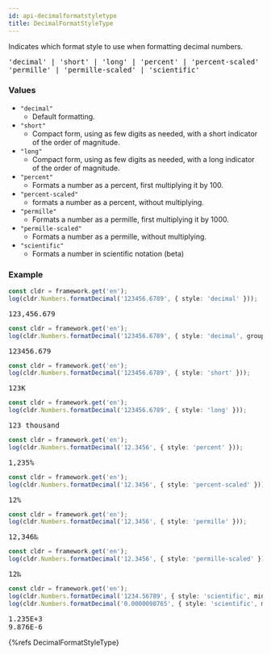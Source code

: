 ```yaml
---
id: api-decimalformatstyletype
title: DecimalFormatStyleType
---
```


Indicates which format style to use when formatting decimal numbers.

<pre class="syntax">
'decimal' | 'short' | 'long' | 'percent' | 'percent-scaled' |
'permille' | 'permille-scaled' | 'scientific'
</pre>

### Values
  - `"decimal"`
    - Default formatting.
  - `"short"`
    - Compact form, using as few digits as needed, with a short indicator of the order of magnitude.
  - `"long"`
    - Compact form, using as few digits as needed, with a long indicator of the order of magnitude.
  - `"percent"`
    - Formats a number as a percent, first multiplying it by 100.
  - `"percent-scaled"`
    - formats a number as a percent, without multiplying.
  - `"permille"`
    - Formats a number as a permille, first multiplying it by 1000.
  - `"permille-scaled"`
    - Formats a number as a permille, without multiplying.
  - `"scientific"`
    - Formats a number in scientific notation (beta)

### Example

```typescript
const cldr = framework.get('en');
log(cldr.Numbers.formatDecimal('123456.6789', { style: 'decimal' }));
```
<pre class="output">
123,456.679
</pre>


```typescript
const cldr = framework.get('en');
log(cldr.Numbers.formatDecimal('123456.6789', { style: 'decimal', group: false }));
```
<pre class="output">
123456.679
</pre>


```typescript
const cldr = framework.get('en');
log(cldr.Numbers.formatDecimal('123456.6789', { style: 'short' }));
```
<pre class="output">
123K
</pre>


```typescript
const cldr = framework.get('en');
log(cldr.Numbers.formatDecimal('123456.6789', { style: 'long' }));
```
<pre class="output">
123 thousand
</pre>


```typescript
const cldr = framework.get('en');
log(cldr.Numbers.formatDecimal('12.3456', { style: 'percent' }));
```
<pre class="output">
1,235%
</pre>

```typescript
const cldr = framework.get('en');
log(cldr.Numbers.formatDecimal('12.3456', { style: 'percent-scaled' }));
```
<pre class="output">
12%
</pre>

```typescript
const cldr = framework.get('en');
log(cldr.Numbers.formatDecimal('12.3456', { style: 'permille' }));
```
<pre class="output">
12,346‰
</pre>

```typescript
const cldr = framework.get('en');
log(cldr.Numbers.formatDecimal('12.3456', { style: 'permille-scaled' }));
```
<pre class="output">
12‰
</pre>

```typescript
const cldr = framework.get('en');
log(cldr.Numbers.formatDecimal('1234.56789', { style: 'scientific', minimumSignificantDigits: 4 }));
log(cldr.Numbers.formatDecimal('0.0000098765', { style: 'scientific', minimumSignificantDigits: 4 }));
```
<pre class="output">
1.235E+3
9.876E-6
</pre>



{%refs DecimalFormatStyleType}